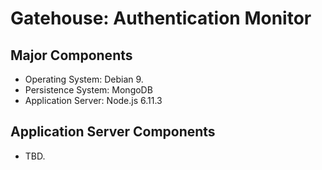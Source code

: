 # Gatehouse: Authentication Monitor

## Major Components

 * Operating System: Debian 9.
 * Persistence System: MongoDB
 * Application Server: Node.js 6.11.3

## Application Server Components

 * TBD.